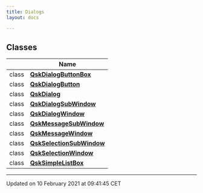 ```yaml
---
title: Dialogs
layout: docs

---
```



## Classes

|                | Name           |
| -------------- | -------------- |
| class | **[QskDialogButtonBox](/docs/classes/classQskDialogButtonBox/)**  |
| class | **[QskDialogButton](/docs/classes/classQskDialogButton/)**  |
| class | **[QskDialog](/docs/classes/classQskDialog/)**  |
| class | **[QskDialogSubWindow](/docs/classes/classQskDialogSubWindow/)**  |
| class | **[QskDialogWindow](/docs/classes/classQskDialogWindow/)**  |
| class | **[QskMessageSubWindow](/docs/classes/classQskMessageSubWindow/)**  |
| class | **[QskMessageWindow](/docs/classes/classQskMessageWindow/)**  |
| class | **[QskSelectionSubWindow](/docs/classes/classQskSelectionSubWindow/)**  |
| class | **[QskSelectionWindow](/docs/classes/classQskSelectionWindow/)**  |
| class | **[QskSimpleListBox](/docs/classes/classQskSimpleListBox/)**  |












-------------------------------

Updated on 10 February 2021 at 09:41:45 CET